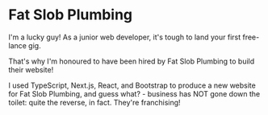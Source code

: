 
# Fat Slob Plumbing

I'm a lucky guy! As a junior web developer, it's tough to land your first free-lance gig.

That's why I'm honoured to have been hired by Fat Slob Plumbing to build their website!
 
I used TypeScript, Next.js, React, and Bootstrap to produce a new website for Fat Slob Plumbing, and guess what? - business has NOT gone down the toilet: quite the reverse, in fact. They're franchising!
